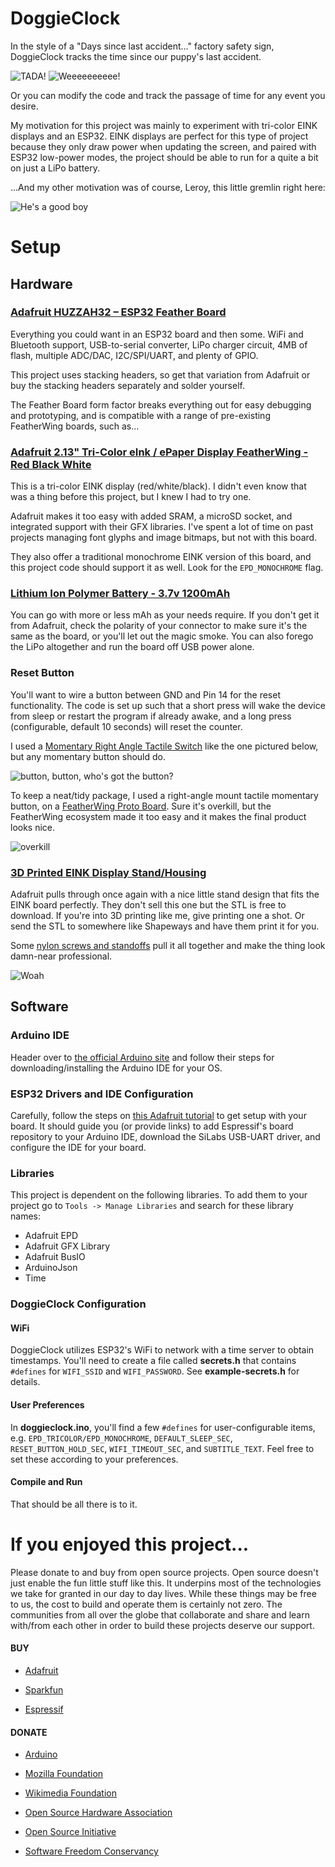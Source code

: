 # DoggieClock
In the style of a "Days since last accident..." factory safety sign, DoggieClock tracks the time since our puppy's last accident.

![TADA!](images/update.gif)
![Weeeeeeeeee!](images/rotate.gif)

Or you can modify the code and track the passage of time for any event you desire.

My motivation for this project was mainly to experiment with tri-color EINK displays and an ESP32.  EINK displays are perfect for this type of project because they only draw power when updating the screen, and paired with ESP32 low-power modes, the project should be able to run for a quite a bit on just a LiPo battery.

...And my other motivation was of course, Leroy, this little gremlin right here:

![He's a good boy](images/leroy.jpg)

# Setup

## Hardware

### [Adafruit HUZZAH32 – ESP32 Feather Board](https://www.adafruit.com/product/3405)
Everything you could want in an ESP32 board and then some.  WiFi and Bluetooth support, USB-to-serial converter, LiPo charger circuit, 4MB of flash, multiple ADC/DAC, I2C/SPI/UART, and plenty of GPIO.

This project uses stacking headers, so get that variation from Adafruit or buy the stacking headers separately and solder yourself.

The Feather Board form factor breaks everything out for easy debugging and prototyping, and is compatible with a range of pre-existing FeatherWing boards, such as...

### [Adafruit 2.13" Tri-Color eInk / ePaper Display FeatherWing - Red Black White](https://www.adafruit.com/product/4128)
This is a tri-color EINK display (red/white/black).  I didn't even know that was a thing before this project, but I knew I had to try one.

Adafruit makes it too easy with added SRAM, a microSD socket, and integrated support with their GFX libraries.  I've spent a lot of time on past projects managing font glyphs and image bitmaps, but not with this board.

They also offer a traditional monochrome EINK version of this board, and this project code should support it as well.  Look for the `EPD_MONOCHROME` flag.

### [Lithium Ion Polymer Battery - 3.7v 1200mAh](https://www.adafruit.com/product/258)
You can go with more or less mAh as your needs require.  If you don't get it from Adafruit, check the polarity of your connector to make sure it's the same as the board, or you'll let out the magic smoke.  You can also forego the LiPo altogether and run the board off USB power alone.

### Reset Button
You'll want to wire a button between GND and Pin 14 for the reset functionality.  The code is set up such that a short press will wake the device from sleep or restart the program if already awake, and a long press (configurable, default 10 seconds) will reset the counter.

I used a [Momentary Right Angle Tactile Switch](https://www.amazon.com/uxcell-Momentary-Tactile-Button-Switch/dp/B008420Z9W/ref=sr_1_4?dchild=1&keywords=tactile+momentary+switch+right+angle&qid=1594523931&sr=8-4) like the one pictured below, but any momentary button should do.

![button, button, who's got the button?](images/button.jpg)

To keep a neat/tidy package, I used a right-angle mount tactile momentary button, on a [FeatherWing Proto Board](https://www.adafruit.com/product/2884).  Sure it's overkill, but the FeatherWing ecosystem made it too easy and it makes the final product looks nice.

![overkill](images/buttonboard.jpg)

### [3D Printed EINK Display Stand/Housing](https://learn.adafruit.com/eink-featherwing-display-stand?embeds=allow)
Adafruit pulls through once again with a nice little stand design that fits the EINK board perfectly.  They don't sell this one but the STL is free to download.  If you're into 3D printing like me, give printing one a shot.  Or send the STL to somewhere like Shapeways and have them print it for you.

Some [nylon screws and standoffs](https://www.adafruit.com/product/3299) pull it all together and make the thing look damn-near professional.

![Woah](images/3d_printing_stand-eink-feather.gif)

## Software

### Arduino IDE
Header over to [the official Arduino site](https://www.arduino.cc/en/Main/Software) and follow their steps for downloading/installing the Arduino IDE for your OS.

### ESP32 Drivers and IDE Configuration
Carefully, follow the steps on [this Adafruit tutorial](https://learn.adafruit.com/adafruit-huzzah32-esp32-feather/using-with-arduino-ide) to get setup with your board.  It should guide you (or provide links) to add Espressif's board repository to your Arduino IDE, download the SiLabs USB-UART driver, and configure the IDE for your board.

### Libraries
This project is dependent on the following libraries.  To add them to your project go to `Tools -> Manage Libraries` and search for these library names:

* Adafruit EPD
* Adafruit GFX Library
* Adafruit BusIO
* ArduinoJson
* Time

### DoggieClock Configuration

#### WiFi
DoggieClock utilizes ESP32's WiFi to network with a time server to obtain timestamps.  You'll need to create a file called **secrets.h** that contains `#defines` for `WIFI_SSID` and `WIFI_PASSWORD`.  See **example-secrets.h** for details.

#### User Preferences
In **doggieclock.ino**, you'll find a few `#defines` for user-configurable items, e.g. `EPD_TRICOLOR/EPD_MONOCHROME`, `DEFAULT_SLEEP_SEC`, `RESET_BUTTON_HOLD_SEC`, `WIFI_TIMEOUT_SEC`, and `SUBTITLE_TEXT`.  Feel free to set these according to your preferences.

#### Compile and Run
That should be all there is to it.

# If you enjoyed this project...
Please donate to and buy from open source projects.  Open source doesn't just enable the fun little stuff like this.  It underpins most of the technologies we take for granted in our day to day lives.  While these things may be free to us, the cost to build and operate them is certainly not zero.  The communities from all over the globe that collaborate and share and learn with/from each other in order to build these projects deserve our support.


#### BUY
* [Adafruit](https://www.adafruit.com/)

* [Sparkfun](https://www.sparkfun.com/)

* [Espressif](https://www.espressif.com/)


#### DONATE
* [Arduino](https://www.arduino.cc/en/Main/Donate)

* [Mozilla Foundation](https://foundation.mozilla.org/en/)

* [Wikimedia Foundation](https://wikimediafoundation.org/support/)

* [Open Source Hardware Association](https://www.oshwa.org/)

* [Open Source Initiative](https://opensource.org/)

* [Software Freedom Conservancy](https://sfconservancy.org/)








